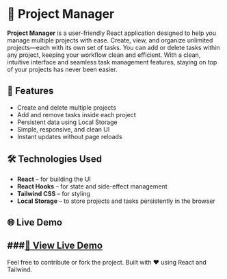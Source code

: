 # 📁 Project Manager

**Project Manager** is a user-friendly React application designed to help you manage multiple projects with ease. Create, view, and organize unlimited projects—each with its own set of tasks. You can add or delete tasks within any project, keeping your workflow clean and efficient.
With a clean, intuitive interface and seamless task management features, staying on top of your projects has never been easier.

## 🚀 Features

- Create and delete multiple projects
- Add and remove tasks inside each project
- Persistent data using Local Storage
- Simple, responsive, and clean UI
- Instant updates without page reloads

## 🛠️ Technologies Used
- **React** – for building the UI
- **React Hooks** – for state and side-effect management
- **Tailwind CSS** – for styling
- **Local Storage** – to store projects and tasks persistently in the browser

## 🌐 Live Demo
###[🔗 View Live Demo](https://bright-pudding-2153b0.netlify.app/)
---

Feel free to contribute or fork the project. Built with ❤️ using React and Tailwind.
